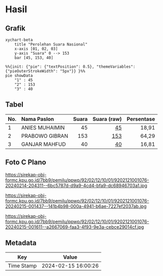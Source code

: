 # Hasil

## Grafik

```mermaid
xychart-beta
    title "Perolehan Suara Nasional"
    x-axis [01, 02, 03]
    y-axis "Suara" 0 --> 153
    bar [45, 153, 40]
```

```mermaid
%%{init: {"pie": {"textPosition": 0.5}, "themeVariables": {"pieOuterStrokeWidth": "5px"}} }%%
pie showData
    "1" : 45
    "2" : 153
    "3" : 40
```

## Tabel

| No. | Nama Paslon    | Suara | Suara (raw) | Persentase |
|:--- |:-------------- | -----:| -----------:| ----------:|
| 1   | ANIES MUHAIMIN | 45    | [45][p-1]   | 18,91      |
| 2   | PRABOWO GIBRAN | 153   | [153][p-2]  | 64,29      |
| 3   | GANJAR MAHFUD  | 40    | [40][p-3]   | 16,81      |


[p-1]: https://github.com/gigit-pemilu/pemilu-2024/blob/main/pilpres/hitung-suara/sub/92-papua-barat/sub/02-manokwari/sub/12-manokwari-barat/sub/1001-manokwari-barat/sub/076-tps/sub/paslon-1.txt
[p-2]: https://github.com/gigit-pemilu/pemilu-2024/blob/main/pilpres/hitung-suara/sub/92-papua-barat/sub/02-manokwari/sub/12-manokwari-barat/sub/1001-manokwari-barat/sub/076-tps/sub/paslon-2.txt
[p-3]: https://github.com/gigit-pemilu/pemilu-2024/blob/main/pilpres/hitung-suara/sub/92-papua-barat/sub/02-manokwari/sub/12-manokwari-barat/sub/1001-manokwari-barat/sub/076-tps/sub/paslon-3.txt

## Foto C Plano

https://sirekap-obj-formc.kpu.go.id/7bb9/pemilu/ppwp/92/02/12/10/01/9202121001076-20240214-204311--6bc5787d-d9a9-4cd4-bfa9-dc68946703a1.jpg

https://sirekap-obj-formc.kpu.go.id/7bb9/pemilu/ppwp/92/02/12/10/01/9202121001076-20240215-001437--141b4b98-000a-4941-b6ae-7227ef2037ab.jpg

https://sirekap-obj-formc.kpu.go.id/7bb9/pemilu/ppwp/92/02/12/10/01/9202121001076-20240215-001611--a2667069-faa3-4f93-9e3a-cebce29014cf.jpg


## Metadata

| Key        | Value               |
| ---------- | ------------------- |
| Time Stamp | 2024-02-15 16:00:26 |



